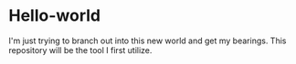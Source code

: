 # Hello-world
I'm just trying to branch out into this new world and get my bearings. This repository will be the tool I first utilize. 



